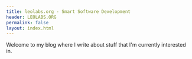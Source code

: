 ```yaml
---
title: leolabs.org - Smart Software Development
header: LEOLABS.ORG
permalink: false
layout: index.html
---
```


Welcome to my blog where I write about stuff that I'm currently interested in.